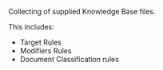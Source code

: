 Collecting of supplied Knowledge Base files.

This includes:
* Target Rules
* Modifiers Rules
* Document Classification rules